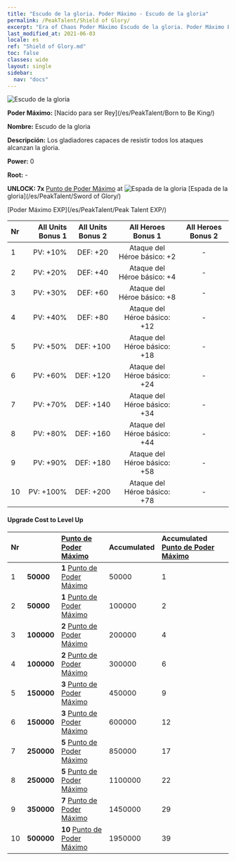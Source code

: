 ```yaml
---
title: "Escudo de la gloria. Poder Máximo - Escudo de la gloria"
permalink: /PeakTalent/Shield of Glory/
excerpt: "Era of Chaos Poder Máximo Escudo de la gloria. Poder Máximo Escudo de la gloria. Escudo de la gloria"
last_modified_at: 2021-06-03
locale: es
ref: "Shield of Glory.md"
toc: false
classes: wide
layout: single
sidebar:
  nav: "docs"
---
```


  ![Escudo de la gloria](/images/pt/talent_4202.png)

  **Poder Máximo:** [Nacido para ser Rey](/es/PeakTalent/Born to Be King/)

  **Nombre:** Escudo de la gloria

  **Descripción:** Los gladiadores capaces de resistir todos los ataques alcanzan la gloria.

  **Power:** 0

  **Root:** -

  **UNLOCK: 7x** [Punto de Poder Máximo](/ItemsES/con_934/) at ![Espada de la gloria](/images/pt/talent_4201.png) [Espada de la gloria](/es/PeakTalent/Sword of Glory/)

  [Poder Máximo EXP](/es/PeakTalent/Peak Talent EXP/)

  | Nr | All Units Bonus 1 | All Units Bonus 2 | All Heroes Bonus 1 | All Heroes Bonus 2 |
  |:---|--------------:|:-------------:|:-------------:|:-------------:|
  | 1 | PV: +10% | DEF: +20 | Ataque del Héroe básico: +2 | - |
  | 2 | PV: +20% | DEF: +40 | Ataque del Héroe básico: +4 | - |
  | 3 | PV: +30% | DEF: +60 | Ataque del Héroe básico: +8 | - |
  | 4 | PV: +40% | DEF: +80 | Ataque del Héroe básico: +12 | - |
  | 5 | PV: +50% | DEF: +100 | Ataque del Héroe básico: +18 | - |
  | 6 | PV: +60% | DEF: +120 | Ataque del Héroe básico: +24 | - |
  | 7 | PV: +70% | DEF: +140 | Ataque del Héroe básico: +34 | - |
  | 8 | PV: +80% | DEF: +160 | Ataque del Héroe básico: +44 | - |
  | 9 | PV: +90% | DEF: +180 | Ataque del Héroe básico: +58 | - |
  | 10 | PV: +100% | DEF: +200 | Ataque del Héroe básico: +78 | - |


#### Upgrade Cost to Level Up

  | Nr | <i class="fas fa-coins"/> | [Punto de Poder Máximo](/ItemsES/con_934/) | Accumulated <i class="fas fa-coins"/> | Accumulated [Punto de Poder Máximo](/ItemsES/con_934/) |
  |:---|:--------------|:-------------|:-------------|:-------------|
  | 1 | **50000** | **1** [Punto de Poder Máximo](/ItemsES/con_934/) | 50000 | 1 |
  | 2 | **50000** | **1** [Punto de Poder Máximo](/ItemsES/con_934/) | 100000 | 2 |
  | 3 | **100000** | **2** [Punto de Poder Máximo](/ItemsES/con_934/) | 200000 | 4 |
  | 4 | **100000** | **2** [Punto de Poder Máximo](/ItemsES/con_934/) | 300000 | 6 |
  | 5 | **150000** | **3** [Punto de Poder Máximo](/ItemsES/con_934/) | 450000 | 9 |
  | 6 | **150000** | **3** [Punto de Poder Máximo](/ItemsES/con_934/) | 600000 | 12 |
  | 7 | **250000** | **5** [Punto de Poder Máximo](/ItemsES/con_934/) | 850000 | 17 |
  | 8 | **250000** | **5** [Punto de Poder Máximo](/ItemsES/con_934/) | 1100000 | 22 |
  | 9 | **350000** | **7** [Punto de Poder Máximo](/ItemsES/con_934/) | 1450000 | 29 |
  | 10 | **500000** | **10** [Punto de Poder Máximo](/ItemsES/con_934/) | 1950000 | 39 |
